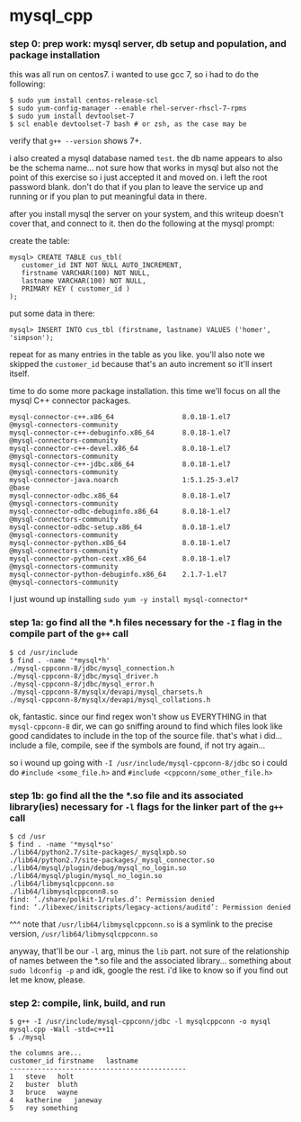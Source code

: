 # mysql_cpp

### step 0: prep work: mysql server, db setup and population, and package installation

this was all run on centos7.  i wanted to use gcc 7, so i had to do the following:

```
$ sudo yum install centos-release-scl
$ sudo yum-config-manager --enable rhel-server-rhscl-7-rpms
$ sudo yum install devtoolset-7
$ scl enable devtoolset-7 bash # or zsh, as the case may be
```
verify that `g++ --version` shows 7+.

i also created a mysql database named `test`.  the db name appears to also be the schema name...  not sure how that works in mysql but also not the point of this exercise so i just accepted it and moved on.  i left the root password blank.  don't do that if you plan to leave the service up and running or if you plan to put meaningful data in there.

after you install mysql the server on your system, and this writeup doesn't cover that, and connect to it. then do the following at the mysql prompt:

create the table:

```
mysql> CREATE TABLE cus_tbl(  
   customer_id INT NOT NULL AUTO_INCREMENT,  
   firstname VARCHAR(100) NOT NULL,  
   lastname VARCHAR(100) NOT NULL,  
   PRIMARY KEY ( customer_id )  
); 
```

put some data in there:

```
mysql> INSERT INTO cus_tbl (firstname, lastname) VALUES ('homer', 'simpson');
```

repeat for as many entries in the table as you like.  you'll also note we skipped the `customer_id` because that's an auto increment so it'll insert itself.

time to do some more package installation.  this time we'll focus on all the mysql C++ connector packages.

```$ yum list installed | grep mysql-connector
mysql-connector-c++.x86_64                 8.0.18-1.el7                @mysql-connectors-community
mysql-connector-c++-debuginfo.x86_64       8.0.18-1.el7                @mysql-connectors-community
mysql-connector-c++-devel.x86_64           8.0.18-1.el7                @mysql-connectors-community
mysql-connector-c++-jdbc.x86_64            8.0.18-1.el7                @mysql-connectors-community
mysql-connector-java.noarch                1:5.1.25-3.el7              @base
mysql-connector-odbc.x86_64                8.0.18-1.el7                @mysql-connectors-community
mysql-connector-odbc-debuginfo.x86_64      8.0.18-1.el7                @mysql-connectors-community
mysql-connector-odbc-setup.x86_64          8.0.18-1.el7                @mysql-connectors-community
mysql-connector-python.x86_64              8.0.18-1.el7                @mysql-connectors-community
mysql-connector-python-cext.x86_64         8.0.18-1.el7                @mysql-connectors-community
mysql-connector-python-debuginfo.x86_64    2.1.7-1.el7                 @mysql-connectors-community
```
I just wound up installing `sudo yum -y install mysql-connector*`

### step 1a: go find all the *.h files necessary for the `-I` flag in the compile part of the `g++` call

```
$ cd /usr/include
$ find . -name '*mysql*h'
./mysql-cppconn-8/jdbc/mysql_connection.h
./mysql-cppconn-8/jdbc/mysql_driver.h
./mysql-cppconn-8/jdbc/mysql_error.h
./mysql-cppconn-8/mysqlx/devapi/mysql_charsets.h
./mysql-cppconn-8/mysqlx/devapi/mysql_collations.h
```

ok, fantastic.  since our find regex won't show us EVERYTHING in that `mysql-cppconn-8` dir, we can go sniffing around to find which files look like good candidates to include in the top of the source file.  that's what i did... include a file, compile, see if the symbols are found, if not try again...

so i wound up going with `-I /usr/include/mysql-cppconn-8/jdbc` so i could do `#include <some_file.h>` and `#include <cppconn/some_other_file.h>`


### step 1b: go find all the the *.so file and its associated library(ies) necessary for `-l` flags for the linker part of the `g++` call
```
$ cd /usr
$ find . -name '*mysql*so'
./lib64/python2.7/site-packages/_mysqlxpb.so
./lib64/python2.7/site-packages/_mysql_connector.so
./lib64/mysql/plugin/debug/mysql_no_login.so
./lib64/mysql/plugin/mysql_no_login.so
./lib64/libmysqlcppconn.so
./lib64/libmysqlcppconn8.so
find: ‘./share/polkit-1/rules.d’: Permission denied
find: ‘./libexec/initscripts/legacy-actions/auditd’: Permission denied
```

^^^ note that `/usr/lib64/libmysqlcppconn.so` is a symlink to the precise version, `/usr/lib64/libmysqlcppconn.so`

anyway, that'll be our `-l` arg, minus the `lib` part.  not sure of the relationship of names between the *.so file and the associated library...  something about `sudo ldconfig -p` and idk, google the rest.  i'd like to know so if you find out let me know, please.


### step 2: compile, link, build, and run

```
$ g++ -I /usr/include/mysql-cppconn/jdbc -l mysqlcppconn -o mysql mysql.cpp -Wall -std=c++11
$ ./mysql

the columns are...
customer_id	firstname	lastname
--------------------------------------------
1	steve	holt
2	buster	bluth
3	bruce	wayne
4	katherine	janeway
5	rey	something
```
